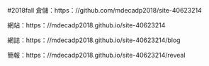 #2018fall
倉儲：https：//github.com/mdecadp2018/site-40623214

網站：https：//mdecadp2018.github.io/site-40623214

網誌：https：//mdecadp2018.github.io/site-40623214/blog

簡報：https：//mdecadp2018.github.io/site-40623214/reveal
